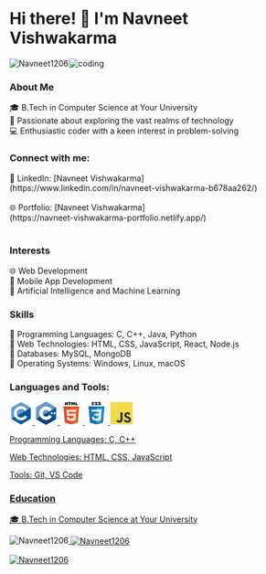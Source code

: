 # Hi there! 👋 I'm Navneet Vishwakarma
<img align="right" alt="coding" width="400" src="https://user-images.githubusercontent.com/55389276/140866485-8fb1c876-9a8f-4d6a-98dc-08c4981eaf70.gif">
<p align="left"> <img src="https://komarev.com/ghpvc/?username=Navneet1206&label=Profile%20views&color=0e75b6&style=flat" alt="Navneet1206" /> </p>
<h3 align="left">About Me</h3>
🎓 B.Tech in Computer Science at Your University <br/> 
🚀 Passionate about exploring the vast realms of technology </br>
💻 Enthusiastic coder with a keen interest in problem-solving  </br>
<h3 align="left">Connect with me:</h3>
📱 LinkedIn: [Navneet Vishwakarma]<br>(https://www.linkedin.com/in/navneet-vishwakarma-b678aa262/)<br><br>
🌐 Portfolio: [Navneet Vishwakarma]<br>(https://navneet-vishwakarma-portfolio.netlify.app/)<br><br>
<h3 align="left">Interests </h3>
🌐 Web Development  </br>
📱 Mobile App Development </br> 
🤖 Artificial Intelligence and Machine Learning </br>
<h3 align="left">Skills</h3>
🌟 Programming Languages: C, C++, Java, Python </br>
🌟 Web Technologies: HTML, CSS, JavaScript, React, Node.js </br>
🌟 Databases: MySQL, MongoDB </br>
🌟 Operating Systems: Windows, Linux, macOS </br>
<h3 align="left">Languages and Tools:</h3>
<p align="left"> <a href="https://www.cprogramming.com/" target="_blank" rel="noreferrer"> <img src="https://raw.githubusercontent.com/devicons/devicon/master/icons/c/c-original.svg" alt="c" width="40" height="40"/> </a> <a href="https://www.w3schools.com/cpp/" target="_blank" rel="noreferrer"> <img src="https://raw.githubusercontent.com/devicons/devicon/master/icons/cplusplus/cplusplus-original.svg" alt="cplusplus" width="40" height="40"/> </a> <a href="https://www.w3.org/html/" target="_blank" rel="noreferrer"> <img src="https://raw.githubusercontent.com/devicons/devicon/master/icons/html5/html5-original-wordmark.svg" alt="html5" width="40" height="40"/> <a href="https://www.w3schools.com/css/" target="_blank" rel="noreferrer"> <img src="https://raw.githubusercontent.com/devicons/devicon/master/icons/css3/css3-original-wordmark.svg" alt="css3" width="40" height="40"/> </a> <a href="https://developer.mozilla.org/en-US/docs/Web/JavaScript" target="_blank" rel="noreferrer"> <img src="https://raw.githubusercontent.com/devicons/devicon/master/icons/javascript/javascript-original.svg" alt="javascript" width="40" height="40"/> 
<p>Programming Languages: C, C++</p>
<p>Web Technologies: HTML, CSS, JavaScript</p>
<p>Tools: Git, VS Code</p>
<!-- <h3 align="left">Achievements</h3>
🏆 Winner of Hackathon 2022 </br>
🏆 Runner-up of Codefest 2022 </br> -->
<h3 align="left">Education</h3>
🎓 B.Tech in Computer Science at Your University </br>
<!-- <h3 align="left">Certifications</h3>
📜 Certified Java Developer </br>
📜 Certified Python Developer </br> -->
<p><img align="left" src="https://github-readme-stats.vercel.app/api/top-langs?username=Navneet1206&show_icons=true&locale=en&layout=compact" alt="Navneet1206" /></p>

<p>&nbsp;<img align="center" src="https://github-readme-stats.vercel.app/api?username=Navneet1206&show_icons=true&locale=en" alt="Navneet1206" /></p>

<p><img align="center" src="https://github-readme-streak-stats.herokuapp.com/?user=Navneet1206&" alt="Navneet1206" /></p>
